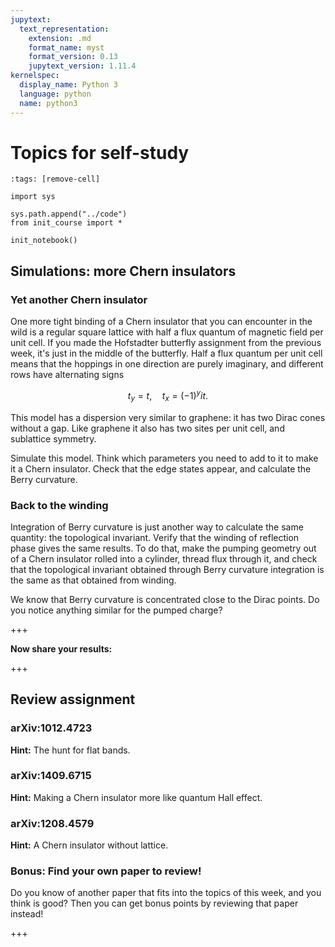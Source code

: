 ```yaml
---
jupytext:
  text_representation:
    extension: .md
    format_name: myst
    format_version: 0.13
    jupytext_version: 1.11.4
kernelspec:
  display_name: Python 3
  language: python
  name: python3
---
```


# Topics for self-study

```{code-cell} ipython3
:tags: [remove-cell]

import sys

sys.path.append("../code")
from init_course import *

init_notebook()
```

## Simulations: more Chern insulators

### Yet another Chern insulator

One more tight binding of a Chern insulator that you can encounter in the wild is a regular square lattice with half a flux quantum of magnetic field per unit cell. If you made the Hofstadter butterfly assignment from the previous week, it's just in the middle of the butterfly. Half a flux quantum per unit cell means that the hoppings in one direction are purely imaginary, and different rows have alternating signs

$$
t_y = t,\quad t_x = (-1)^y it.
$$

This model has a dispersion very similar to graphene: it has two Dirac cones without a gap. Like graphene it also has two sites per unit cell, and sublattice symmetry.

Simulate this model. Think which parameters you need to add to it to make it a Chern insulator. Check that the edge states appear, and calculate the Berry curvature.

### Back to the winding

Integration of Berry curvature is just another way to calculate the same quantity: the topological invariant. Verify that the winding of reflection phase gives the same results. To do that, make the pumping geometry out of a Chern insulator rolled into a cylinder, thread flux through it, and check that the topological invariant obtained through Berry curvature integration is the same as that obtained from winding.

We know that Berry curvature is concentrated close to the Dirac points. Do you notice anything similar for the pumped charge?

+++

**Now share your results:**

+++

## Review assignment

### arXiv:1012.4723

**Hint:** The hunt for flat bands.

### arXiv:1409.6715

**Hint:** Making a Chern insulator more like quantum Hall effect.

### arXiv:1208.4579

**Hint:** A Chern insulator without lattice.

### Bonus: Find your own paper to review!

Do you know of another paper that fits into the topics of this week, and you think is good?
Then you can get bonus points by reviewing that paper instead!

+++
